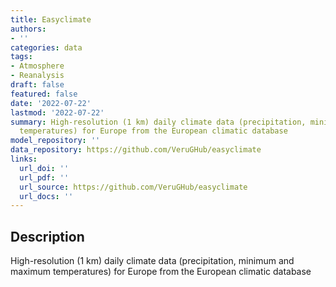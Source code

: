 ```yaml
---
title: Easyclimate
authors:
- ''
categories: data
tags:
- Atmosphere
- Reanalysis
draft: false
featured: false
date: '2022-07-22'
lastmod: '2022-07-22'
summary: High-resolution (1 km) daily climate data (precipitation, minimum and maximum
  temperatures) for Europe from the European climatic database
model_repository: ''
data_repository: https://github.com/VeruGHub/easyclimate
links:
  url_doi: ''
  url_pdf: ''
  url_source: https://github.com/VeruGHub/easyclimate
  url_docs: ''
---
```


## Description

High-resolution (1 km) daily climate data (precipitation, minimum and maximum temperatures) for Europe from the European climatic database


